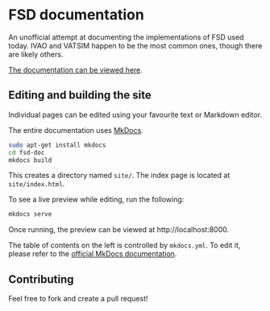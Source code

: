 # FSD documentation #

An unofficial attempt at documenting the implementations of FSD used today. IVAO and VATSIM happen to be the most common ones, though there are likely others.

[The documentation can be viewed here](https://studentweb.uvic.ca/~norrisng/fsd-doc/).



## Editing and building the site ##

Individual pages can be edited using your favourite text or Markdown editor.

The entire documentation uses [MkDocs](https://www.mkdocs.org/).

```bash
sudo apt-get install mkdocs
cd fsd-doc
mkdocs build
```

This creates a directory named `site/`. The index page is located at `site/index.html`.

To see a live preview while editing, run the following:

```bash
mkdocs serve
```

Once running, the preview can be viewed at http://localhost:8000.

The table of contents on the left is controlled by `mkdocs.yml`. To edit it, please refer to the [official MkDocs documentation](https://www.mkdocs.org/#adding-pages).



## Contributing ##

Feel free to fork and create a pull request!